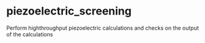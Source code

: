 # piezoelectric_screening
Perform highthroughput piezoelectric calculations and checks on the output of the calculations
